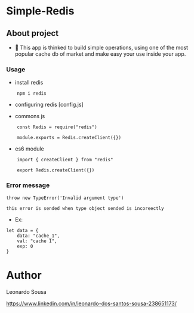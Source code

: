 # Simple-Redis

## About project

- 🔭 This app is thinked to build simple operations, using
  one of the most popular cache db of market and make easy your use inside your app.

### Usage

- install redis 

```
    npm i redis

```
- configuring redis [config.js]

- commons js

```
    const Redis = require("redis")

    module.exports = Redis.createClient({})

```
-  es6 module

```
    import { createClient } from "redis"

    export Redis.createClient({})

```

### Error message

```
throw new TypeError('Invalid argument type')

```

```
this error is sended when type object sended is incoreectly

```

- Ex:

```
let data = {
    data: "cache_1",
    val: "cache 1",
    exp: 0
}

```

# Author

Leonardo Sousa

https://www.linkedin.com/in/leonardo-dos-santos-sousa-238651173/
